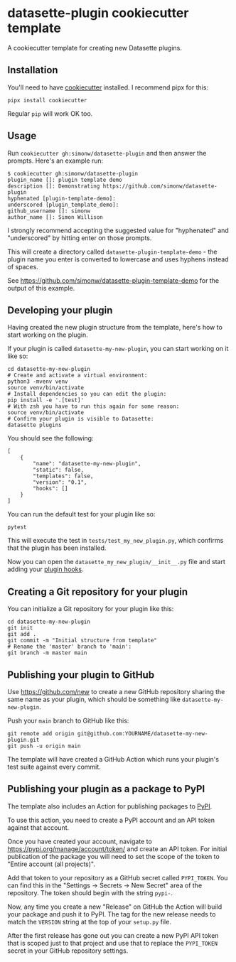 # datasette-plugin cookiecutter template

A cookiecutter template for creating new Datasette plugins.

## Installation

You'll need to have [cookiecutter](https://cookiecutter.readthedocs.io/) installed. I recommend pipx for this:

    pipx install cookiecutter

Regular `pip` will work OK too.

## Usage

Run `cookiecutter gh:simonw/datasette-plugin` and then answer the prompts. Here's an example run:

    $ cookiecutter gh:simonw/datasette-plugin
    plugin_name []: plugin template demo
    description []: Demonstrating https://github.com/simonw/datasette-plugin
    hyphenated [plugin-template-demo]: 
    underscored [plugin_template_demo]: 
    github_username []: simonw
    author_name []: Simon Willison

I strongly recommend accepting the suggested value for "hyphenated" and "underscored" by hitting enter on those prompts.

This will create a directory called `datasette-plugin-template-demo` - the plugin name you enter is converted to lowercase and uses hyphens instead of spaces.

See https://github.com/simonw/datasette-plugin-template-demo for the output of this example.

## Developing your plugin

Having created the new plugin structure from the template, here's how to start working on the plugin.

If your plugin is called `datasette-my-new-plugin`, you can start working on it like so:

    cd datasette-my-new-plugin
    # Create and activate a virtual environment:
    python3 -mvenv venv
    source venv/bin/activate
    # Install dependencies so you can edit the plugin:
    pip install -e '.[test]'
    # With zsh you have to run this again for some reason:
    source venv/bin/activate
    # Confirm your plugin is visible to Datasette:
    datasette plugins

You should see the following:

    [
        {
            "name": "datasette-my-new-plugin",
            "static": false,
            "templates": false,
            "version": "0.1",
            "hooks": []
        }
    ]

You can run the default test for your plugin like so:

    pytest

This will execute the test in `tests/test_my_new_plugin.py`, which confirms that the plugin has been installed.

Now you can open the `datasette_my_new_plugin/__init__.py` file and start adding your [plugin hooks](https://datasette.readthedocs.io/en/stable/plugins.html#plugin-hooks).

## Creating a Git repository for your plugin

You can initialize a Git repository for your plugin like this:

    cd datasette-my-new-plugin
    git init
    git add .
    git commit -m "Initial structure from template"
    # Rename the 'master' branch to 'main':
    git branch -m master main

## Publishing your plugin to GitHub

Use https://github.com/new to create a new GitHub repository sharing the same name as your plugin, which should be something like `datasette-my-new-plugin`.

Push your `main` branch to GitHub like this:

    git remote add origin git@github.com:YOURNAME/datasette-my-new-plugin.git
    git push -u origin main

The template will have created a GitHub Action which runs your plugin's test suite against every commit.

## Publishing your plugin as a package to PyPI

The template also includes an Action for publishing packages to [PyPI](https://pypi.org/).

To use this action, you need to create a PyPI account and an API token against that account.

Once you have created your account, navigate to https://pypi.org/manage/account/token/ and create an API token. For initial publication of the package you will need to set the scope of the token to "Entire account (all projects)".

Add that token to your repository as a GitHub secret called `PYPI_TOKEN`. You can find this in the "Settings -> Secrets -> New Secret" area of the repository. The token should begin with the string `pypi-`.

Now, any time you create a new "Release" on GitHub the Action will build your package and push it to PyPI. The tag for the new release needs to match the `VERSION` string at the top of your `setup.py` file.

After the first release has gone out you can create a new PyPI API token that is scoped just to that project and use that to replace the `PYPI_TOKEN` secret in your GitHub repository settings.

